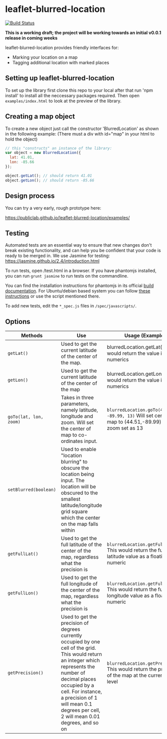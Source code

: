leaflet-blurred-location
====

[![Build Status](https://travis-ci.org/publiclab/leaflet-blurred-location.svg)](https://travis-ci.org/publiclab/leaflet-blurred-location)

**This is a working draft; the project will be working towards an initial v0.0.1 release in coming weeks**

leaflet-blurred-location provides friendly interfaces for:

* Marking your location on a map
* Tagging additional location with marked places

## Setting up leaflet-blurred-location

To set up the library first clone this repo to your local after that run 'npm install' to install all the neccessary packages required. Then open `examples/index.html` to look at the preview of the library.

## Creating a map object

To create a new object just call the constructor 'BlurredLocation' as shown in the following example:
(There must a div with id="map" in your html to hold the object)

```js
// this "constructs" an instance of the library:
var object = new BlurredLocation({
  lat: 41.01,
  lon: -85.66
});

object.getLat(); // should return 41.01
object.getLon(); // should return -85.66
```

## Design process

You can try a very early, rough prototype here:

https://publiclab.github.io/leaflet-blurred-location/examples/


## Testing

Automated tests are an essential way to ensure that new changes don't break existing functionality, and can help you be confident that your code is ready to be merged in. We use Jasmine for testing: https://jasmine.github.io/2.4/introduction.html

To run tests, open /test.html in a browser. If you have phantomjs installed, you can run `grunt jasmine` to run tests on the commandline.

You can find the installation instructions for phantomjs in its official [build documentation](http://phantomjs.org/build.html). For Ubuntu/debian based system you can follow [these instructions](https://gist.github.com/julionc/7476620) or use the script mentioned there.

To add new tests, edit the `*_spec.js` files in `/spec/javascripts/`.

## Options

| Methods         | Use | Usage (Example)|
|-----------------|-----|----------------|
|`getLat()`       | Used to get the current latitude of the center of the map.|  blurredLocation.getLat() //This would return the value in numerics|
|`getLon()`       | Used to get the current latitude of the center of the map|blurredLocation.getLon() //This would return the value in numerics|
|`goTo(lat, lon, zoom)`         | Takes in three parameters, namely latitude, longitude and zoom. Will set the center of map to co-ordinates input.| `blurredLocation.goTo(44.51, -89.99, 13)` Will set center of map to (44.51,-89.99) with zoom set as 13|
|`setBlurred(boolean)`   | Used to enable "location blurring" to obscure the location being input. The location will be obscured to the smallest latitude/longitude grid square which the center on the map falls within |
|`getFullLat()`   | Used to get the full latitude of the center of the map, regardless what the precision is| `blurredLocation.getFullLat()`  This would return the full latitude value as a floating numeric|
|`getFullLon()`   | Used to get the full longitude of the center of the map, regardless what the precision is| `blurredLocation.getFullLon()`  This would return the full longitude value as a floating numeric|
|`getPrecision()` | Used to get the precision of degrees currently occupied by one cell of the grid. This would return an integer which represents the number of decimal places occupied by a cell. For instance, a precision of 1 will mean 0.1 degrees per cell, 2 will mean 0.01 degrees, and so on | `blurredLocation.getPrecision()` This would return the precision of the map at the current zoom level |
